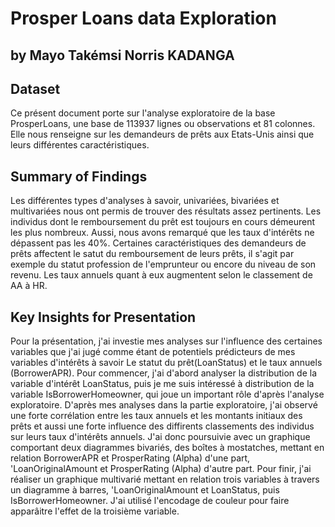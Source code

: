 # Prosper Loans data Exploration
## by Mayo Takémsi Norris KADANGA


## Dataset

Ce présent document porte sur l'analyse exploratoire de la base ProsperLoans, une base de 113937 lignes ou observations et 81 colonnes. Elle nous renseigne sur les demandeurs de prêts aux Etats-Unis ainsi que leurs différentes caractéristiques.


## Summary of Findings

Les différentes types d'analyses à savoir, univariées, bivariées et multivariées nous ont permis de trouver  des résultats assez pertinents. Les individus dont le remboursement du prêt est toujours en cours démeurent les plus nombreux. Aussi, nous avons remarqué que les taux d'intérêts ne dépassent pas les 40%.   Certaines caractéristiques des demandeurs de prêts affectent le satut du remboursement de leurs prêts, il s'agit par exemple du statut profession de l'emprunteur ou encore du niveau de son revenu. Les taux annuels quant à eux augmentent selon le classement de AA à HR.

## Key Insights for Presentation

Pour la présentation, j'ai investie mes analyses sur l'influence des certaines variables que j'ai jugé comme étant de potentiels prédicteurs de mes variables d'intérêts à savoir Le statut du prêt(LoanStatus) et le taux annuels (BorrowerAPR). 
Pour commencer, j'ai d'abord analyser la distribution de la variable d'intérêt LoanStatus, puis je me suis intéressé à distribution  de la variable IsBorrowerHomeowner, qui joue un important rôle d'après l'analyse exploratoire. D'après mes analyses dans la  partie exploratoire, j'ai observé une forte corrélation entre les taux annuels et les montants initiaux des prêts et aussi une forte influence des diffirents classements des individus sur leurs taux d'intérêts annuels. J'ai donc poursuivie avec un graphique comportant deux diagrammes bivariés, des boîtes à mostatches, mettant en relation BorrowerAPR et ProsperRating (Alpha) d'une part, 'LoanOriginalAmount et ProsperRating (Alpha) d'autre part. 
Pour finir, j'ai réaliser un graphique multivarié mettant en relation trois variables à travers un diagramme à barres, 'LoanOriginalAmount et LoanStatus, puis IsBorrowerHomeowner. J'ai utilisé l'encodage de couleur pour faire apparâitre l'effet de la troisième variable. 
